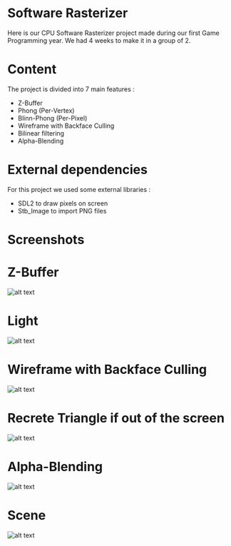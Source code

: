 # Software Rasterizer

Here is our CPU Software Rasterizer project made during our first Game Programming year. We had 4 weeks to make it in a group of 2.

# Content
The project is divided into 7 main features :

- Z-Buffer
- Phong (Per-Vertex)
- Blinn-Phong (Per-Pixel)
- Wireframe with Backface Culling
- Bilinear filtering
- Alpha-Blending

# External dependencies
For this project we used some external libraries :

- SDL2 to draw pixels on screen
- Stb_Image to import PNG files

# Screenshots

# Z-Buffer
![alt text](https://github.com/gabrielboisvert/Rasterizer/tree/main/ScreenShot/cube.PNG)

# Light
![alt text](https://github.com/gabrielboisvert/Rasterizer/tree/main/ScreenShot/Light.PNG)

# Wireframe with Backface Culling
![alt text](https://github.com/gabrielboisvert/Rasterizer/tree/main/ScreenShot/Line.PNG)

# Recrete Triangle if out of the screen
![alt text](https://github.com/gabrielboisvert/Rasterizer/tree/main/ScreenShot/Line3.PNG)

# Alpha-Blending
![alt text](https://github.com/gabrielboisvert/Rasterizer/tree/main/ScreenShot/Opacitie.PNG)

# Scene
![alt text](https://github.com/gabrielboisvert/Rasterizer/tree/main/ScreenShot/Scene.PNG)
